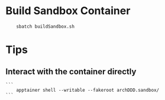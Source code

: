 # Build Sandbox Container
```
    sbatch buildSandbox.sh
```

# Tips

  ## Interact with the container directly
    ```
        apptainer shell --writable --fakeroot archDDD.sandbox/
    ```
